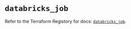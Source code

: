 # `databricks_job`

Refer to the Terraform Registory for docs: [`databricks_job`](https://registry.terraform.io/providers/databricks/databricks/1.21.0/docs/resources/job).
